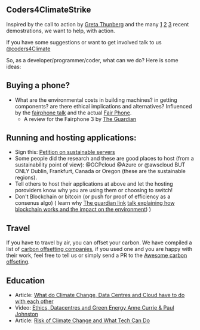 ## Coders4ClimateStrike

Inspired by the call to action by [Greta Thunberg](https://en.wikipedia.org/wiki/Greta_Thunberg) and the many [1] [2] [3] recent demostrations, we want to help, with action.

If you have some suggestions or want to get involved talk to us [@coders4Climate](https://twitter.com/Coders4Climate)

So, as a developer/programmer/coder, what can we do? Here is some ideas:

## Buying a phone?
 - What are the environmental costs in building machines? in getting components? are there ethical implications and alternatives? Influenced by the [fairphone talk](https://meaningconference.co.uk/videos/bibi-bleekemolen.php) and the actual [Fair Phone](https://www.fairphone.com/en/). 
   * A review for the Fairphone 3 by [The Guardian](https://www.theguardian.com/technology/2019/sep/18/fairphone-3-review-ethical-phone)

## Running and hosting applications:
 
 * Sign this: [Petition on sustainable servers](https://www.change.org/p/sustainable-servers-by-2024)
 * Some people did the research and these are good places to host (from a sustainability point of view): @GCPcloud @Azure or @awscloud BUT ONLY Dublin, Frankfurt, Canada or Oregon (these are the sustainable regions).
 * Tell others to host their applications at above and let the hosting poroviders know why you are using them or choosing to switch!
 * Don't Blockchain or bitcoin (or push for proof of efficiency as a consenus algo) ( learn why [The guardian link](https://www.theguardian.com/technology/2018/jan/17/bitcoin-electricity-usage-huge-climate-cryptocurrency) [talk explaining how blockchain works and the impact on the environment](https://www.youtube.com/watch?v=IHUJaK2XzHg&feature=youtu.be)) 
 ) 

## Travel

If you have to travel by air, you can offset your carbon. We have compiled a list of [carbon offsetting companies](https://github.com/coders4climatestrike/awesome-carbon-offset), if you used one and you are happy with their work, feel free to tell us or simply send a PR to the [Awesome carbon offseting](https://github.com/coders4climatestrike/awesome-carbon-offset). 

## Education
 
 * Article: [What do Climate Change, Data Centres and Cloud have to do with each other](https://t.co/UwidTb3xks)
 * Video: [Ethics, Datacentres and Green Energy Anne Currie & Paul Johnston](https://www.youtube.com/watch?v=y5I3M0-9HKM)
 * Article: [Risk of Climate Change and What Tech Can Do](https://qconlondon.com/london2019/presentation/risk-climate-change-and-what-tech-can-do)
 
 
 
 [1]: https://www.forbes.com/sites/enriquedans/2019/03/16/climate-change-is-now-on-the-political-agenda-thanks-to-people-still-too-young-to-vote/#310791a7552e
 [2]: https://elpais.com/elpais/2019/03/15/planeta_futuro/1552649579_851929.html
 [3]: https://www.theguardian.com/environment/2019/mar/19/school-climate-strikes-more-than-1-million-took-part-say-campaigners-greta-thunberg
